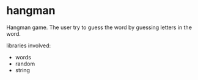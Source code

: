 # hangman

Hangman game. The user try to guess the word by guessing letters in the word.

libraries involved:
- words
- random
- string

